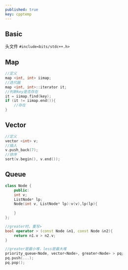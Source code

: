 ```yaml
---
published: true
key: cpptemp
---
```

## Basic
头文件 `#include<bits/stdc++.h>`

## Map
```c++
//定义 
map <int, int> iimap; 
//迭代器 
map <int, int>::iterator it; 
//判断key是否存在
it = iimap.find(key); 
if (it != iimap.end()){
	//存在
}
```

## Vector 
```c++
//定义
vector <int> v;
//插入
v.push_back(7);
//排序
sort(v.begin(), v.end());
```

## Queue
```c++
class Node {
    public:
    int v;
    ListNode* lp;
    Node(int v, ListNode* lp):v(v),lp(lp){
        
    }
};

//greater时，重写>
bool operator > (const Node &n1, const Node &n2){
    return n1.v > n2.v;
}

//greater是最小堆，less是最大堆
priority_queue<Node, vector<Node>, greater<Node> > pq;
pq.push(...);
pq.pop();
```